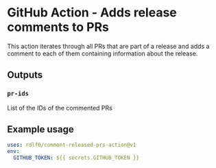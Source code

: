 # GitHub Action - Adds release comments to PRs

This action iterates through all PRs that are part of a release and adds a comment to each of them containing information about the release.

## Outputs

### `pr-ids`

List of the IDs of the commented PRs

## Example usage

```yml
uses: rdlf0/comment-released-prs-action@v1
env:
  GITHUB_TOKEN: ${{ secrets.GITHUB_TOKEN }}
```
